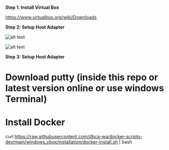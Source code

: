 **Step 1. Install Virtual Box**

https://www.virtualbox.org/wiki/Downloads

**Step 2: Setup Host Adapter**

![alt text](https://github.com/dbca-wa/docker-scripts-dev/blob/main/windows_vbox/installation/images/vbox_main_screen.png?raw=true)

![alt text](https://raw.githubusercontent.com/dbca-wa/docker-scripts-dev/main/windows_vbox/installation/images/file__host_network_adapter.png)

**Step 3: Setup Host Adapter**








# Download putty (inside this repo or latest version online or use windows Terminal)

# Install Docker
curl https://raw.githubusercontent.com/dbca-wa/docker-scripts-dev/main/windows_vbox/installation/docker-install.sh | bash

